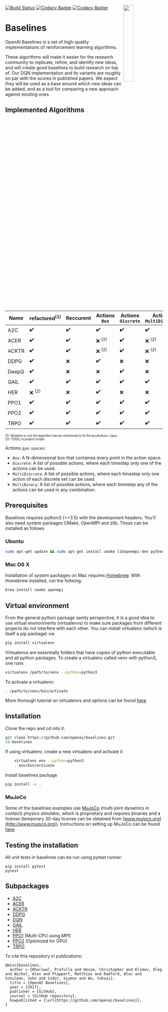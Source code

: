 <img src="data/logo.jpg" width=25% align="right" /> [![Build Status](https://travis-ci.org/hill-a/stable-baselines.svg?branch=master)](https://travis-ci.org/hill-a/stable-baselines) [![Codacy Badge](https://api.codacy.com/project/badge/Grade/3bcb4cd6d76a4270acb16b5fe6dd9efa)](https://www.codacy.com/app/baselines_janitors/stable-baselines?utm_source=github.com&amp;utm_medium=referral&amp;utm_content=hill-a/stable-baselines&amp;utm_campaign=Badge_Grade) [![Codacy Badge](https://api.codacy.com/project/badge/Coverage/3bcb4cd6d76a4270acb16b5fe6dd9efa)](https://www.codacy.com/app/baselines_janitors/stable-baselines?utm_source=github.com&utm_medium=referral&utm_content=hill-a/stable-baselines&utm_campaign=Badge_Coverage)

# Baselines

OpenAI Baselines is a set of high-quality implementations of reinforcement learning algorithms.

These algorithms will make it easier for the research community to replicate, refine, and identify new ideas, and will create good baselines to build research on top of. Our DQN implementation and its variants are roughly on par with the scores in published papers. We expect they will be used as a base around which new ideas can be added, and as a tool for comparing a new approach against existing ones. 

## Implemented Algorithms

| **Name** | **refactored**<sup>(1)</sup> | **Reccurent**      | **Actions** ```Box``` |  **Actions** ```Discrete``` |  **Actions** ```MultiDiscrete``` |  **Actions** ```MultiBinary```|
| -------- | ---------------------------- | ------------------ | --------------------- | --------------------------- | -------------------------------- | ----------------------------- |
| A2C      | :heavy_check_mark:           | :heavy_check_mark: | :heavy_check_mark:    | :heavy_check_mark:          | :heavy_check_mark:               | :heavy_check_mark:            |
| ACER     | :heavy_check_mark:           | :heavy_check_mark: | :x: <sup>(2)</sup>    | :heavy_check_mark:          | :x: <sup>(2)</sup>               | :x: <sup>(2)</sup>            |
| ACKTR    | :heavy_check_mark:           | :heavy_check_mark: | :x: <sup>(2)</sup>    | :heavy_check_mark:          | :x: <sup>(2)</sup>               | :x: <sup>(2)</sup>            |
| DDPG     | :heavy_check_mark:           | :x:                | :heavy_check_mark:    | :x:                         | :x:                              | :x:                           |
| DeepQ    | :heavy_check_mark:           | :x:                | :x:                   | :heavy_check_mark:          | :x:                              | :x:                           |
| GAIL     | :heavy_check_mark:           | :heavy_check_mark: | :heavy_check_mark:    | :heavy_check_mark:          | :heavy_check_mark:               | :heavy_check_mark:            |
| HER      | :x: <sup>(2)</sup>           | :x:                | :heavy_check_mark:    | :x:                         | :x:                              | :x:                           |
| PPO1     | :heavy_check_mark:           | :heavy_check_mark: | :heavy_check_mark:    | :heavy_check_mark:          | :heavy_check_mark:               | :heavy_check_mark:            |
| PPO2     | :heavy_check_mark:           | :heavy_check_mark: | :heavy_check_mark:    | :heavy_check_mark:          | :heavy_check_mark:               | :heavy_check_mark:            |
| TRPO     | :heavy_check_mark:           | :heavy_check_mark: | :heavy_check_mark:    | :heavy_check_mark:          | :heavy_check_mark:               | :heavy_check_mark:            |

<sup><sup>(1): Whether or not the algorithm has be refactored to fit the ```BaseRLModel``` class.</sup></sup><br>
<sup><sup>(2): TODO, in project scope.</sup></sup>

Actions ```gym.spaces```:
 * ```Box```: A N-dimensional box that containes every point in the action space.
 * ```Discrete```: A list of possible actions, where each timestep only one of the actions can be used.
 * ```MultiDiscrete```: A list of possible actions, where each timestep only one action of each discrete set can be used.
 * ```MultiBinary```: A list of possible actions, where each timestep any of the actions can be used in any combination.

## Prerequisites 
Baselines requires python3 (>=3.5) with the development headers. You'll also need system packages CMake, OpenMPI and zlib. Those can be installed as follows
### Ubuntu 
    
```bash
sudo apt-get update && sudo apt-get install cmake libopenmpi-dev python3-dev zlib1g-dev
```
    
### Mac OS X
Installation of system packages on Mac requires [Homebrew](https://brew.sh). With Homebrew installed, run the follwing:
```bash
brew install cmake openmpi
```
    
## Virtual environment
From the general python package sanity perspective, it is a good idea to use virtual environments (virtualenvs) to make sure packages from different projects do not interfere with each other. You can install virtualenv (which is itself a pip package) via
```bash
pip install virtualenv
```
Virtualenvs are essentially folders that have copies of python executable and all python packages.
To create a virtualenv called venv with python3, one runs 
```bash
virtualenv /path/to/venv --python=python3
```
To activate a virtualenv: 
```
. /path/to/venv/bin/activate
```
More thorough tutorial on virtualenvs and options can be found [here](https://virtualenv.pypa.io/en/stable/) 


## Installation
Clone the repo and cd into it:
```bash
git clone https://github.com/openai/baselines.git
cd baselines
```
If using virtualenv, create a new virtualenv and activate it
```bash
    virtualenv env --python=python3
    . env/bin/activate
```
Install baselines package
```bash
pip install -e .
```
### MuJoCo
Some of the baselines examples use [MuJoCo](http://www.mujoco.org) (multi-joint dynamics in contact) physics simulator, which is proprietary and requires binaries and a license (temporary 30-day license can be obtained from [www.mujoco.org](http://www.mujoco.org)). Instructions on setting up MuJoCo can be found [here](https://github.com/openai/mujoco-py)

## Testing the installation
All unit tests in baselines can be run using pytest runner:
```
pip install pytest
pytest
```

## Subpackages

- [A2C](baselines/a2c)
- [ACER](baselines/acer)
- [ACKTR](baselines/acktr)
- [DDPG](baselines/ddpg)
- [DQN](baselines/deepq)
- [GAIL](baselines/gail)
- [HER](baselines/her)
- [PPO1](baselines/ppo1) (Multi-CPU using MPI)
- [PPO2](baselines/ppo2) (Optimized for GPU)
- [TRPO](baselines/trpo_mpi)

To cite this repository in publications:

    @misc{baselines,
      author = {Dhariwal, Prafulla and Hesse, Christopher and Klimov, Oleg and Nichol, Alex and Plappert, Matthias and Radford, Alec and Schulman, John and Sidor, Szymon and Wu, Yuhuai},
      title = {OpenAI Baselines},
      year = {2017},
      publisher = {GitHub},
      journal = {GitHub repository},
      howpublished = {\url{https://github.com/openai/baselines}},
    }
